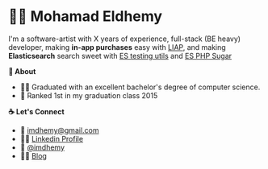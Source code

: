 # 🦸🏻 Mohamad Eldhemy

I'm a software-artist with X years of experience, full-stack (BE heavy) developer,
making **in-app purchases** easy with [LIAP](https://imdhemy.com/laravel-iap-docs/),
and making **Elasticsearch** search sweet with [ES testing utils](https://github.com/imdhemy/es-testing-utils)
and [ES PHP Sugar](https://github.com/imdhemy/elasticsearch-php-sugar)

**🥇 About**

- 🧑‍🎓 Graduated with an excellent bachelor's degree of computer science.
- 🚀 Ranked 1st in my graduation class 2015

**☕️ Let's Connect**

- 📧 <a href='mailto:imdhemy@gmail.com'>imdhemy@gmail.com</a>
- 🕴🏻 [Linkedin Profile](https://www.linkedin.com/in/imdhemy/)
- 🐤 [@imdhemy](https://twitter.com/imdhemy)
- ✍🏻 [Blog](https://imdhemy.com/)
